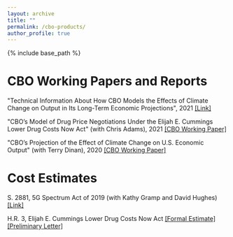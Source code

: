 ```yaml
---
layout: archive
title: ""
permalink: /cbo-products/
author_profile: true
---
```


{% include base_path %}

CBO Working Papers and Reports
======
"Technical Information About How CBO Models the Effects of Climate Change on Output in Its Long-Term Economic Projections", 2021
[[Link]](https://www.cbo.gov/publication/57421)

"CBO’s Model of Drug Price Negotiations Under the Elijah E. Cummings Lower Drug Costs Now Act" (with Chris Adams), 2021
[[CBO Working Paper]](https://www.cbo.gov/publication/56905)

"CBO’s Projection of the Effect of Climate Change on U.S. Economic Output" (with Terry Dinan), 2020
[[CBO Working Paper]](https://www.cbo.gov/publication/56505)

Cost Estimates
======

S. 2881, 5G Spectrum Act of 2019 (with Kathy Gramp and David Hughes)
[[Link]](https://www.cbo.gov/publication/56199)

H.R. 3, Elijah E. Cummings Lower Drug Costs Now Act
[[Formal Estimate]](https://www.cbo.gov/publication/55936)
[[Preliminary Letter]](https://www.cbo.gov/publication/55722) 



  

  
